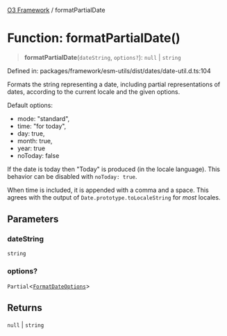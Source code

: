 [O3 Framework](../API.md) / formatPartialDate

# Function: formatPartialDate()

> **formatPartialDate**(`dateString`, `options?`): `null` \| `string`

Defined in: packages/framework/esm-utils/dist/dates/date-util.d.ts:104

Formats the string representing a date, including partial representations of dates, according to the current
locale and the given options.

Default options:
 - mode: "standard",
 - time: "for today",
 - day: true,
 - month: true,
 - year: true
 - noToday: false

If the date is today then "Today" is produced (in the locale language).
This behavior can be disabled with `noToday: true`.

When time is included, it is appended with a comma and a space. This
agrees with the output of `Date.prototype.toLocaleString` for *most*
locales.

## Parameters

### dateString

`string`

### options?

`Partial`\<[`FormatDateOptions`](../type-aliases/FormatDateOptions.md)\>

## Returns

`null` \| `string`
